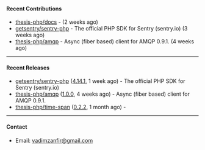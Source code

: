 #### Recent Contributions

- [thesis-php/docs](https://github.com/thesis-php/docs) -  (2 weeks ago)
- [getsentry/sentry-php](https://github.com/getsentry/sentry-php) - The official PHP SDK for Sentry (sentry.io) (3 weeks ago)
- [thesis-php/amqp](https://github.com/thesis-php/amqp) - Async (fiber based) client for AMQP 0.9.1. (4 weeks ago)

---

#### Recent Releases

- [getsentry/sentry-php](https://github.com/getsentry/sentry-php) ([4.14.1](https://github.com/getsentry/sentry-php/releases/tag/4.14.1), 1 week ago) - The official PHP SDK for Sentry (sentry.io)
- [thesis-php/amqp](https://github.com/thesis-php/amqp) ([1.0.0](https://github.com/thesis-php/amqp/releases/tag/1.0.0), 4 weeks ago) - Async (fiber based) client for AMQP 0.9.1.
- [thesis-php/time-span](https://github.com/thesis-php/time-span) ([0.2.2](https://github.com/thesis-php/time-span/releases/tag/0.2.2), 1 month ago) - 

---

#### Contact

- Email: [vadimzanfir@gmail.com](mailto://vadimzanfir@gmail.com)
